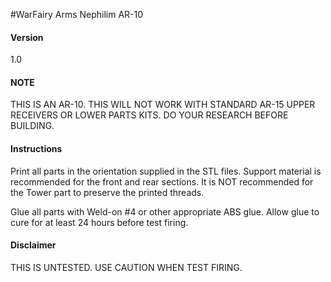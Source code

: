 #WarFairy Arms Nephilim AR-10

#### Version
1.0

#### NOTE
THIS IS AN AR-10. THIS WILL NOT WORK WITH STANDARD AR-15 UPPER RECEIVERS OR LOWER PARTS KITS. DO YOUR RESEARCH BEFORE BUILDING.

#### Instructions 
Print all parts in the orientation supplied in the STL files. Support material is recommended for the front and rear sections. It is NOT recommended for the Tower part to preserve the printed threads.

Glue all parts with Weld-on #4 or other appropriate ABS glue. Allow glue to cure for at least 24 hours before test firing.

#### Disclaimer
THIS IS UNTESTED. USE CAUTION WHEN TEST FIRING.
